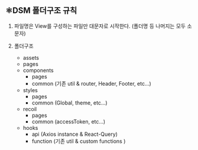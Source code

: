 ## ⚛️DSM 폴더구조 규칙

1. 파일명은 View를 구성하는 파일만 대문자로 시작한다. (폴더명 등 나머지는 모두 소문자)

2. 폴더구조
   - assets
   - pages
   - components
     - pages
     - common (기존 util & router, Header, Footer, etc...)
   - styles
     - pages
     - common (Global, theme, etc...)
   - recoil
     - pages
     - common (accessToken, etc...)
   - hooks
     - api (Axios instance & React-Query)
     - function (기존 util & custom functions )
